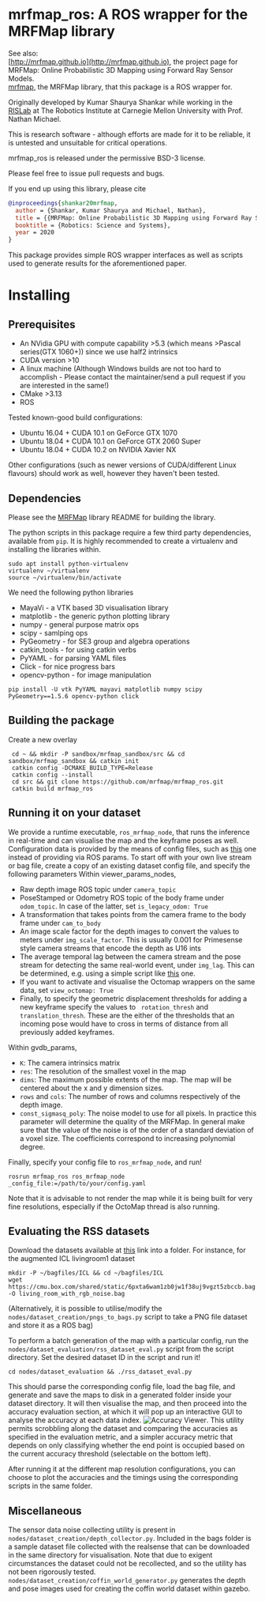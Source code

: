 # mrfmap_ros: A ROS wrapper for the MRFMap library

See also: \
[http://mrfmap.github.io](http://mrfmap.github.io), the project page for MRFMap: Online Probabilistic 3D Mapping using Forward Ray Sensor Models. \
[mrfmap](https://github.com/mrfmap/mrfmap), the MRFMap library, that this package is a ROS wrapper for.


Originally developed by Kumar Shaurya Shankar while working in the [RISLab](https://www.rislab.org/) at The Robotics Institute at Carnegie Mellon University with Prof. Nathan Michael.

This is research software - although efforts are made for it to be reliable, it is untested and unsuitable for critical operations.

mrfmap_ros is released under the permissive BSD-3 license. 

Please feel free to issue pull requests and bugs.

If you end up using this library, please cite
```bibtex
@inproceedings{shankar20mrfmap,
  author = {Shankar, Kumar Shaurya and Michael, Nathan},
  title = {{MRFMap: Online Probabilistic 3D Mapping using Forward Ray Sensor Models}},
  booktitle = {Robotics: Science and Systems},
  year = 2020
}
```
This package provides simple ROS wrapper interfaces as well as scripts used to generate results for the aforementioned paper.

# Installing

## Prerequisites
* An NVidia GPU with compute capability >5.3 (which means >Pascal series(GTX 1060+)) since we use half2 intrinsics
* CUDA version >10
* A linux machine (Although Windows builds are not too hard to accomplish - Please contact the maintainer/send a pull request if you are interested in the same!)
* CMake >3.13
* ROS

Tested known-good build configurations:
* Ubuntu 16.04 + CUDA 10.1 on GeForce GTX 1070
* Ubuntu 18.04 + CUDA 10.1 on GeForce GTX 2060 Super
* Ubuntu 18.04 + CUDA 10.2 on NVIDIA Xavier NX

Other configurations (such as newer versions of CUDA/different Linux flavours) should work as well, however they haven't been tested.

## Dependencies
Please see the [MRFMap](https://github.com/mrfmap/mrfmap) library README for building the library.

The python scripts in this package require a few third party dependencies, available from ```pip```. It is highly recommended to create a virtualenv and installing the libraries within.

```
sudo apt install python-virtualenv
virtualenv ~/virtualenv
source ~/virtualenv/bin/activate
```
We need the following python libraries
* MayaVi - a VTK based 3D visualisation library
* matplotlib - the generic python plotting library
* numpy - general purpose matrix ops
* scipy - samlping ops
* PyGeometry - for SE3 group and algebra operations
* catkin_tools - for using catkin verbs
* PyYAML - for parsing YAML files
* Click - for nice progress bars
* opencv-python - for image manipulation

```pip install -U vtk PyYAML mayavi matplotlib numpy scipy PyGeometry==1.5.6 opencv-python click```

## Building the package
Create a new overlay

```
 cd ~ && mkdir -P sandbox/mrfmap_sandbox/src && cd sandbox/mrfmap_sandbox && catkin init
 catkin config -DCMAKE_BUILD_TYPE=Release 
 catkin config --install
 cd src && git clone https://github.com/mrfmap/mrfmap_ros.git
 catkin build mrfmap_ros
 ```
 ## Running it on your dataset
We provide a runtime executable, ```ros_mrfmap_node```, that runs the inference in real-time and can visualise the map and the keyframe poses as well. Configuration data is provided by the means of config files, such as [this](config/coffin_world_640,yml) one instead of providing via ROS params. To start off with your own live stream or bag file, create a copy of an existing dataset config file, and specify the following parameters
Within viewer_params_nodes,
* Raw depth image ROS topic under ```camera_topic```
* PoseStamped or Odometry ROS topic of the body frame under ```odom_topic```. In case of the latter, set ```is_legacy_odom: True```
* A transformation that takes points from the camera frame to the body frame under ```cam_to_body```
* An image scale factor for the depth images to convert the values to meters under ```img_scale_factor```. This is usually 0.001 for Primesense style camera streams that encode the depth as U16 ints
* The average temporal lag between the camera stream and the pose stream for detecting the same real-world event, under ```img_lag```. This can be determined, e.g. using a simple script like [this](https://github.com/rislab/extrinsics_calibrator/blob/master/nodes/odom_camera_latency_detector.py) one.
* If you want to activate and visualise the Octomap wrappers on the same data, set ```view_octomap: True```
* Finally, to specify the geometric displacement thresholds for adding a new keyframe specify the values to ``` rotation_thresh``` and ```translation_thresh```. These are the either of the thresholds that an incoming pose would have to cross in terms of distance from all previously added keyframes.

Within gvdb_params,
* ```K```: The camera intrinsics matrix
* ```res```: The resolution of the smallest voxel in the map
* ```dims```: The maximum possible extents of the map. The map will be centered about the x and y dimension sizes.
* ```rows``` and ```cols```: The number of rows and columns respectively of the depth image.
* ```const_sigmasq_poly```: The noise model to use for all pixels. In practice this parameter will determine the quality of the MRFMap. In general make sure that the value of the noise is of the order of a standard deviation of a voxel size. The coefficients correspond to increasing polynomial degree.

Finally, specify your config file to ```ros_mrfmap_node```, and run!
```
rosrun mrfmap_ros ros_mrfmap_node _config_file:=/path/to/your/config.yaml
```

 Note that it is advisable to not render the map while it is being built for very fine resolutions, especially if the OctoMap thread is also running.

 ## Evaluating the RSS datasets
 
 Download the datasets available at [this](https://cmu.box.com/s/04dfdcleaj7zmdpr1i15p3ebj5ulcyox) link into a folder. For instance, for the augmented ICL livingroom1 dataset
 ```
 mkdir -P ~/bagfiles/ICL && cd ~/bagfiles/ICL
 wget https://cmu.box.com/shared/static/6pxta6wam1zb0jw1f38uj9vgzt5zbccb.bag -O living_room_with_rgb_noise.bag
 ```
(Alternatively, it is possible to utilise/modify the ```nodes/dataset_creation/pngs_to_bags.py``` script to take a PNG file dataset and store it as a ROS bag)

To perform a batch generation of the map with a particular config, run the ```nodes/dataset_evaluation/rss_dataset_eval.py``` script from the script directory. Set the desired dataset ID in the script and run it!
```
cd nodes/dataset_evaluation && ./rss_dataset_eval.py
```
This should parse the corresponding config file, load the bag file, and generate and save the maps to disk in a generated folder inside your dataset directory. It will then visualise the map, and then proceed into the accuracy evaluation section, at which it will pop up an interactive GUI to analyse the accuracy at each data index. 
![Accuracy Viewer](https://mrfmap.github.io/figs/accuracy_viewer.png). This utility permits scrobbling along the dataset and comparing the accuracies as specified in the evaluation metric, and a simpler accuracy metric that depends on only classifying whether the end point is occupied based on the current accuracy threshold (selectable on the bottom left).

After running it at the different map resolution configurations, you can choose to plot the accuracies and the timings using the corresponding scripts in the same folder.


## Miscellaneous
The sensor data noise collecting utility is present in ```nodes/dataset_creation/depth_collector.py```. Included in the bags folder is a sample dataset file collected with the realsense that can be downloaded in the same directory for visualisation. Note that due to exigent circumstances the dataset could not be recollected, and so the utility has not been rigorously tested. ```nodes/dataset_creation/coffin_world_generator.py``` generates the depth and pose images used for creating the coffin world dataset within gazebo.

